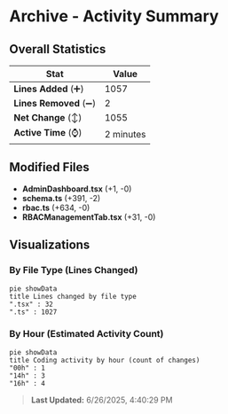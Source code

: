 # Archive - Activity Summary 

## Overall Statistics

| Stat                   | Value                                                             |
| ---------------------- | ----------------------------------------------------------------- |
| **Lines Added** (➕)   | 1057                                          |
| **Lines Removed** (➖) | 2                                        |
| **Net Change** (↕)    | 1055                |
| **Active Time** (⌚)   | 2 minutes |


## Modified Files
- **AdminDashboard.tsx** (+1, -0)
- **schema.ts** (+391, -2)
- **rbac.ts** (+634, -0)
- **RBACManagementTab.tsx** (+31, -0)

## Visualizations

### By File Type (Lines Changed)

```mermaid
pie showData
title Lines changed by file type
".tsx" : 32
".ts" : 1027
```

### By Hour (Estimated Activity Count)

```mermaid
pie showData
title Coding activity by hour (count of changes)
"00h" : 1
"14h" : 3
"16h" : 4
```


> **Last Updated:** 6/26/2025, 4:40:29 PM
